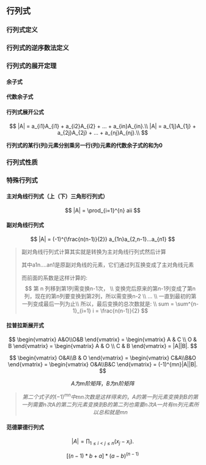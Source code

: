 ## 行列式

### 行列式定义

### 行列式的逆序数法定义

### 行列式的展开定理

#### 余子式

#### 代数余子式

#### 行列式展开公式

$$
|A| = a_{i1}A_{i1} + a_{i2}A_{i2} + ... + a_{in}A_{in}.\\
|A| = a_{1j}A_{1j} + a_{2j}A_{2j} + ... + a_{nj}A_{nj}.\\
$$

**行列式的某行(列)元素分别乘另一行(列)元素的代数余子式的和为0**

### 行列式性质

### 特殊行列式

#### 主对角线行列式（上（下）三角形行列式）

$$
|A| = \prod_{i=1}^{n} aii
$$



#### 副对角线行列式

$$
|A| = (-1)^{\frac{n(n-1)}{2}} a_{1n}a_{2,n-1}...a_{n1}
$$

> 副对角线行列式计算其实就是转换为主对角线行列式然后计算
>
> 其中a1n....an1是原副对角线的元素，它们通过列互换变成了主对角线元素
>
> 而前面的系数是这样计算的:
> $$
> 第 n 列移到第1列需变换n-1次，
> \\
> 变换完后原来的第n-1列变成了第n列，现在的第n列要变换到第2列，所以需变换n-2
> \\
> ...
> \\
> 一直到最初的第一列变成最后一列为止\\
> 所以，最后变换的总次数就是:
> \\
> sum = \sum^{n-1}_{i=1} i = \frac{n(n-1)}{2}
> $$
> 

#### 拉普拉斯展开式

$$
\begin{vmatrix} A&O\\O&B \end{vmatrix} = \begin{vmatrix} A & C \\ O & B \end{vmatrix} = \begin{vmatrix} A & O \\ C & B  \end{vmatrix} = |A||B|.
$$

$$
\begin{vmatrix} O&A\\B & O \end{vmatrix} = \begin{vmatrix} C&A\\B&O \end{vmatrix} = \begin{vmatrix} O&A\\B&C \end{vmatrix} = (-1)^{mn}|A||B|.
$$

$$
A为m阶矩阵，B为n阶矩阵
$$

>$$
>第二个式子的(-1)^{mn}中mn次数是这样得来的，
>A的第一列元素变换到B的第一列需要n次
>A的第二列元素变换到B的第二列也需要n次
>A一共有m列元素
>所以总和就是mn
>$$
>
>

#### 范德蒙德行列式

$$
|A| = \prod_{1\leq i < j \leq n}(x_j-x_i).
$$


$$
[(n-1)*b + a]*(a-b)^{(n-1)}
$$
